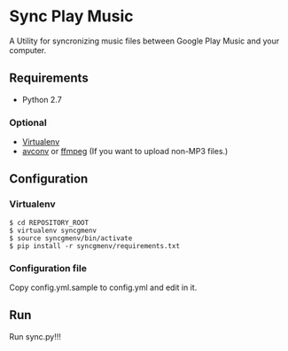 # Sync Play Music

A Utility for syncronizing music files between Google Play Music and your computer.


## Requirements

- Python 2.7

### Optional

- [Virtualenv](https://virtualenv.pypa.io/en/stable/)
- [avconv](https://libav.org/avconv.html) or [ffmpeg](http://ffmpeg.org/ffmpeg.html) (If you want to upload non-MP3 files.)

## Configuration

### Virtualenv

```x-sh
$ cd REPOSITORY_ROOT
$ virtualenv syncgmenv
$ source syncgmenv/bin/activate
$ pip install -r syncgmenv/requirements.txt
```

### Configuration file

Copy config.yml.sample to config.yml and edit in it.

## Run

Run sync.py!!!

